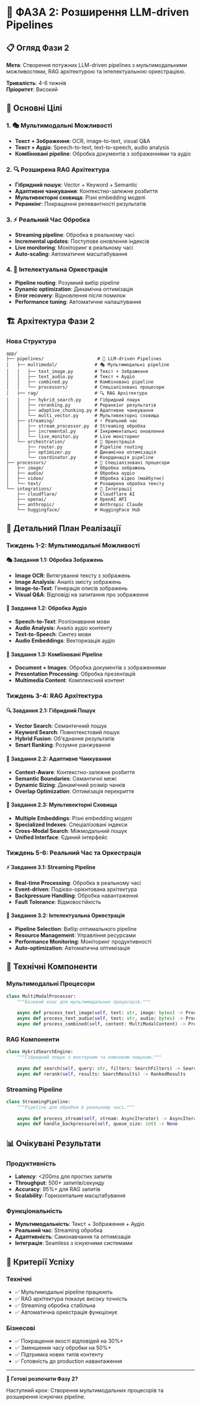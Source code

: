 # 🚀 ФАЗА 2: Розширення LLM-driven Pipelines

## 📋 Огляд Фази 2

**Мета**: Створення потужних LLM-driven pipelines з мультимодальними можливостями, RAG архітектурою та інтелектуальною оркестрацією.

**Тривалість**: 4-6 тижнів  
**Пріоритет**: Високий  

## 🎯 Основні Цілі

### 1. 🎭 Мультимодальні Можливості
- **Текст + Зображення**: OCR, image-to-text, visual Q&A
- **Текст + Аудіо**: Speech-to-text, text-to-speech, audio analysis
- **Комбіновані pipeline**: Обробка документів з зображеннями та аудіо

### 2. 🔍 Розширена RAG Архітектура
- **Гібридний пошук**: Vector + Keyword + Semantic
- **Адаптивне чанкування**: Контекстно-залежне розбиття
- **Мультивекторні сховища**: Різні embedding моделі
- **Реранкінг**: Покращення релевантності результатів

### 3. ⚡ Реальний Час Обробка
- **Streaming pipeline**: Обробка в реальному часі
- **Incremental updates**: Поступове оновлення індексів
- **Live monitoring**: Моніторинг в реальному часі
- **Auto-scaling**: Автоматичне масштабування

### 4. 🧠 Інтелектуальна Оркестрація
- **Pipeline routing**: Розумний вибір pipeline
- **Dynamic optimization**: Динамічна оптимізація
- **Error recovery**: Відновлення після помилок
- **Performance tuning**: Автоматичне налаштування

## 🏗️ Архітектура Фази 2

### Нова Структура
```
app/
├── pipelines/                    # 🚀 LLM-driven Pipelines
│   ├── multimodal/              # 🎭 Мультимодальні pipeline
│   │   ├── text_image.py        # Текст + Зображення
│   │   ├── text_audio.py        # Текст + Аудіо
│   │   ├── combined.py          # Комбіновані pipeline
│   │   └── processors/          # Спеціалізовані процесори
│   ├── rag/                     # 🔍 RAG Архітектура
│   │   ├── hybrid_search.py     # Гібридний пошук
│   │   ├── reranking.py         # Реранкінг результатів
│   │   ├── adaptive_chunking.py # Адаптивне чанкування
│   │   └── multi_vector.py      # Мультивекторні сховища
│   ├── streaming/               # ⚡ Реальний час
│   │   ├── stream_processor.py  # Streaming обробка
│   │   ├── incremental.py       # Інкрементальні оновлення
│   │   └── live_monitor.py      # Live моніторинг
│   └── orchestration/           # 🧠 Оркестрація
│       ├── router.py            # Pipeline routing
│       ├── optimizer.py         # Динамічна оптимізація
│       └── coordinator.py       # Координація pipeline
├── processors/                  # 🔧 Спеціалізовані процесори
│   ├── image/                   # Обробка зображень
│   ├── audio/                   # Обробка аудіо
│   ├── video/                   # Обробка відео (майбутнє)
│   └── text/                    # Розширена обробка тексту
└── integrations/                # 🔌 Інтеграції
    ├── cloudflare/              # Cloudflare AI
    ├── openai/                  # OpenAI API
    ├── anthropic/               # Anthropic Claude
    └── huggingface/             # HuggingFace Hub
```

## 📅 Детальний План Реалізації

### Тиждень 1-2: Мультимодальні Можливості

#### 🎭 Завдання 1.1: Обробка Зображень
- **Image OCR**: Витягування тексту з зображень
- **Image Analysis**: Аналіз змісту зображень
- **Image-to-Text**: Генерація описів зображень
- **Visual Q&A**: Відповіді на запитання про зображення

#### 🎵 Завдання 1.2: Обробка Аудіо
- **Speech-to-Text**: Розпізнавання мови
- **Audio Analysis**: Аналіз аудіо контенту
- **Text-to-Speech**: Синтез мови
- **Audio Embeddings**: Векторизація аудіо

#### 🔗 Завдання 1.3: Комбіновані Pipeline
- **Document + Images**: Обробка документів з зображеннями
- **Presentation Processing**: Обробка презентацій
- **Multimedia Content**: Комплексний контент

### Тиждень 3-4: RAG Архітектура

#### 🔍 Завдання 2.1: Гібридний Пошук
- **Vector Search**: Семантичний пошук
- **Keyword Search**: Повнотекстовий пошук
- **Hybrid Fusion**: Об'єднання результатів
- **Smart Ranking**: Розумне ранжування

#### 🧩 Завдання 2.2: Адаптивне Чанкування
- **Context-Aware**: Контекстно-залежне розбиття
- **Semantic Boundaries**: Семантичні межі
- **Dynamic Sizing**: Динамічний розмір чанків
- **Overlap Optimization**: Оптимізація перекриття

#### 🎯 Завдання 2.3: Мультивекторні Сховища
- **Multiple Embeddings**: Різні embedding моделі
- **Specialized Indexes**: Спеціалізовані індекси
- **Cross-Modal Search**: Міжмодальний пошук
- **Unified Interface**: Єдиний інтерфейс

### Тиждень 5-6: Реальний Час та Оркестрація

#### ⚡ Завдання 3.1: Streaming Pipeline
- **Real-time Processing**: Обробка в реальному часі
- **Event-driven**: Подієво-орієнтована архітектура
- **Backpressure Handling**: Обробка навантаження
- **Fault Tolerance**: Відмовостійкість

#### 🧠 Завдання 3.2: Інтелектуальна Оркестрація
- **Pipeline Selection**: Вибір оптимального pipeline
- **Resource Management**: Управління ресурсами
- **Performance Monitoring**: Моніторинг продуктивності
- **Auto-optimization**: Автоматична оптимізація

## 🔧 Технічні Компоненти

### Мультимодальні Процесори
```python
class MultiModalProcessor:
    """Базовий клас для мультимодальних процесорів."""
    
    async def process_text_image(self, text: str, image: bytes) -> ProcessedResult
    async def process_text_audio(self, text: str, audio: bytes) -> ProcessedResult
    async def process_combined(self, content: MultiModalContent) -> ProcessedResult
```

### RAG Компоненти
```python
class HybridSearchEngine:
    """Гібридний пошук з векторним та ключовим пошуком."""
    
    async def search(self, query: str, filters: SearchFilters) -> SearchResults
    async def rerank(self, results: SearchResults) -> RankedResults
```

### Streaming Pipeline
```python
class StreamingPipeline:
    """Pipeline для обробки в реальному часі."""
    
    async def process_stream(self, stream: AsyncIterator) -> AsyncIterator
    async def handle_backpressure(self, queue_size: int) -> None
```

## 📊 Очікувані Результати

### Продуктивність
- **Latency**: <200ms для простих запитів
- **Throughput**: 500+ запитів/секунду
- **Accuracy**: 95%+ для RAG запитів
- **Scalability**: Горизонтальне масштабування

### Функціональність
- **Мультимодальність**: Текст + Зображення + Аудіо
- **Реальний час**: Streaming обробка
- **Адаптивність**: Самонавчання та оптимізація
- **Інтеграція**: Seamless з існуючими системами

## 🎯 Критерії Успіху

### Технічні
- ✅ Мультимодальні pipeline працюють
- ✅ RAG архітектура показує високу точність
- ✅ Streaming обробка стабільна
- ✅ Автоматична оркестрація функціонує

### Бізнесові
- ✅ Покращення якості відповідей на 30%+
- ✅ Зменшення часу обробки на 50%+
- ✅ Підтримка нових типів контенту
- ✅ Готовність до production навантаження

---

**🚀 Готові розпочати Фазу 2?**

Наступний крок: Створення мультимодальних процесорів та розширення існуючих pipeline.
